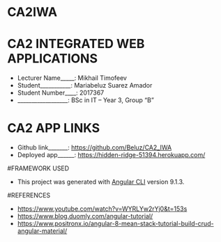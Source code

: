 # CA2IWA
# CA2 INTEGRATED WEB APPLICATIONS

* Lecturer Name_____: Mikhail Timofeev
* Student___________: Mariabeluz Suarez Amador 
* Student Number____: 2017367
* __________________: BSc in IT – Year 3, Group “B”


# CA2 APP LINKS
* Github link_______: https://github.com/Beluz/CA2_IWA
* Deployed app______: https://hidden-ridge-51394.herokuapp.com/


#FRAMEWORK USED
* This project was generated with [Angular CLI](https://github.com/angular/angular-cli) version 9.1.3.


#REFERENCES
* https://www.youtube.com/watch?v=WYRLYw2rYj0&t=153s
* https://www.blog.duomly.com/angular-tutorial/
* https://www.positronx.io/angular-8-mean-stack-tutorial-build-crud-angular-material/
